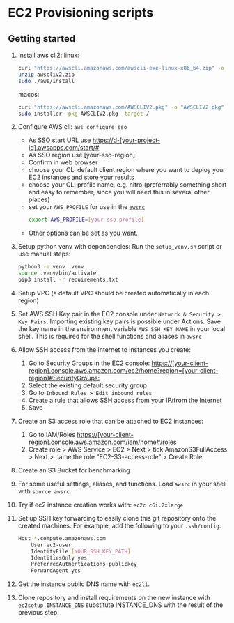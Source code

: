 # EC2 Provisioning scripts

## Getting started

1) Install aws cli2:
   linux:

   ```bash
   curl "https://awscli.amazonaws.com/awscli-exe-linux-x86_64.zip" -o "awscliv2.zip"
   unzip awscliv2.zip
   sudo ./aws/install
   ```

   macos:

   ```bash
   curl "https://awscli.amazonaws.com/AWSCLIV2.pkg" -o "AWSCLIV2.pkg"
   sudo installer -pkg AWSCLIV2.pkg -target /
   ```

2) Configure AWS cli: `aws configure sso`
   - As SSO start URL use <https://d-[your-project-id].awsapps.com/start/#>
   - As SSO region use [your-sso-region]
   - Confirm in web browser
   - choose your CLI default client region where you want to deploy your EC2 instances and store your results
   - choose your CLI profile name, e.g. nitro (preferrably something short and easy to remember, since you will need this in several other places)
   - set your `AWS_PROFILE` for use in the [`awsrc`](./awsrc)
     ```bash
     export AWS_PROFILE=[your-sso-profile]
     ```
   - Other options can be set as you want.
3) Setup python venv with dependencies:
   Run the `setup_venv.sh` script or use manual steps:

   ```bash
   python3 -m venv .venv
   source .venv/bin/activate
   pip3 install -r requirements.txt
   ```

4) Setup VPC (a default VPC should be created automatically in each region)
5) Set AWS SSH Key pair in the EC2 console under `Network & Security > Key Pairs`. Importing existing key pairs is possible under Actions. Save the key name in the environment variable `AWS_SSH_KEY_NAME` in your local shell. This is required for the shell functions and aliases in `awsrc`
6) Allow SSH access from the internet to instances you create:
   1) Go to Security Groups in the EC2 console: <https://[your-client-region].console.aws.amazon.com/ec2/home?region=[your-client-region]#SecurityGroups:>
   2) Select the existing default security group
   3) Go to `Inbound Rules > Edit inbound rules`
   4) Create a rule that allows SSH access from your IP/from the Internet
   5) Save
7) Create an S3 access role that can be attached to EC2 instances:
   1) Go to IAM/Roles <https://[your-client-region].console.aws.amazon.com/iam/home#/roles>
   2) Create role > AWS Service > EC2 > Next > tick AmazonS3FullAccess > Next > name the role "EC2-S3-access-role" > Create Role
8) Create an S3 Bucket for benchmarking
9) For some useful settings, aliases, and functions. Load `awsrc` in your shell with `source awsrc`.
10) Try if ec2 instance creation works with: `ec2c c6i.2xlarge`
11) Set up SSH key forwarding to easily clone this git repository onto the created machines. For example, add the following to your `.ssh/config`:

    ```bash
    Host *.compute.amazonaws.com
        User ec2-user
        IdentityFile [YOUR_SSH_KEY_PATH]
        IdentitiesOnly yes
        PreferredAuthentications publickey
        ForwardAgent yes
    ```

12) Get the instance public DNS name with `ec2li`.
13) Clone repository and install requirements on the new instance with `ec2setup INSTANCE_DNS` substitute INSTANCE_DNS with the result of the previous step.
